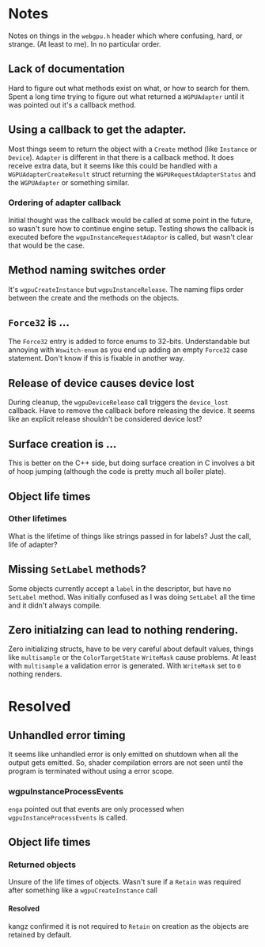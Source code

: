 # Notes

Notes on things in the `webgpu.h` header which where confusing, hard, or
strange. (At least to me). In no particular order.

## Lack of documentation
Hard to figure out what methods exist on what, or how to search for them.
Spent a long time trying to figure out what returned a `WGPUAdapter`
until it was pointed out it's a callback method.

## Using a callback to get the adapter.
Most things seem to return the object with a `Create` method (like
`Instance` or `Device`). `Adapter` is different in that there is a
callback method. It does receive extra data, but it seems like this
could be handled with a `WGPUAdapterCreateResult` struct returning the
`WGPURequestAdapterStatus` and the `WGPUAdapter` or something similar.

### Ordering of adapter callback
Initial thought was the callback would be called at some point in the
future, so wasn't sure how to continue engine setup. Testing shows the
callback is executed before the `wgpuInstanceRequestAdaptor` is called,
but wasn't clear that would be the case.

## Method naming switches order
It's `wgpuCreateInstance` but `wgpuInstanceRelease`. The naming flips
order between the create and the methods on the objects.

## `Force32` is ...
The `Force32` entry is added to force enums to 32-bits. Understandable
but annoying with `Wswitch-enum` as you end up adding an empty `Force32`
case statement. Don't know if this is fixable in another way.

## Release of device causes device lost
During cleanup, the `wgpuDeviceRelease` call triggers the `device_lost`
callback. Have to remove the callback before releasing the device. It
seems like an explicit release shouldn't be considered device lost?

## Surface creation is ...
This is better on the C++ side, but doing surface creation in C involves
a bit of hoop jumping (although the code is pretty much all boiler
plate).

## Object life times
### Other lifetimes
What is the lifetime of things like strings passed in for labels? Just
the call, life of adapter?

## Missing `SetLabel` methods?
Some objects currently accept a `label` in the descriptor, but have no
`SetLabel` method. Was initially confused as I was doing `SetLabel` all
the time and it didn't always compile.

## Zero initialzing can lead to nothing rendering.
Zero initializing structs, have to be very careful about default values, things like `multisample`
or the `ColorTargetState` `WriteMask` cause problems. At least with `multisample` a validation error
is generated. With `WriteMask` set to `0` nothing renders.

# Resolved

## Unhandled error timing
It seems like unhandled error is only emitted on shutdown when all the output gets emitted. So,
shader compilation errors are not seen until the program is terminated without using a error scope.

### wgpuInstanceProcessEvents
`enga` pointed out that events are only processed when `wgpuInstanceProcessEvents` is called.

## Object life times
### Returned objects
Unsure of the life times of objects. Wasn't sure if a `Retain` was
required after something like a `wgpuCreateInstance` call

#### Resolved
kangz confirmed it is not required to `Retain` on creation as the
objects are retained by default.

